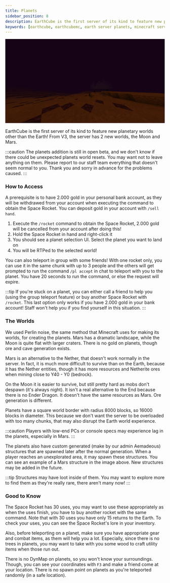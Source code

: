 ```yaml
---
title: Planets
sidebar_position: 8
description: EarthCube is the first server of its kind to feature new planetary worlds other than the Earth! From V3, the server has 2 new worlds, the Moon and Mars.
keywords: [earthcube, earthcubemc, earth server planets, minecraft server planets, minecraft planets, earthcube planets, earthmc planets]
---
```


![Mars](./img/mars-structure.png)

EarthCube is the first server of its kind to feature new planetary worlds other than the Earth! From V3, the server has 2 new worlds, the Moon and Mars.

:::caution
The planets addition is still in open beta, and we don't know if there could be unexpected planets world resets. You may want not to leave anything on them. Please report to our staff team everything that doesn't seem normal to you. Thank you and sorry in advance for the problems caused.
:::

### How to Access

A prerequisite is to have 2.000 gold in your personal bank account, as they will be withdrawed from your account when executing the command to obtain the Space Rocket. You can deposit gold in your account with `/sell hand`.

1. Execute the `/rocket` command to obtain the Space Rocket, 2.000 gold will be cancelled from your account after doing this!
2. Hold the Space Rocket in hand and right-click it
3. You should see a planet selection UI. Select the planet you want to land on
4. You will be RTPed to the selected world!

You can also teleport in group with some friends! With one rocket only, you can use it in the same chunk with up to 3 people and the others will get prompted to run the command `/pl accept` in chat to teleport with you to the planet. You have 20 seconds to run the command, or else the request will expire.

:::tip
If you're stuck on a planet, you can either call a friend to help you (using the group teleport feature) or buy another Space Rocket with `/rocket`. This last option only works if you have 2.000 gold in your bank account! Staff won't help you if you find yourself in this situation.
:::

### The Worlds

We used Perlin noise, the same method that Minecraft uses for making its worlds, for creating the planets. Mars has a dramatic landscape, while the Moon is quite flat with larger craters. There is no gold on planets, though ore and cave generation exists.

Mars is an alternative to the Nether, that doesn't work normally in the server. In fact, it is much more difficult to survive than on the Earth, because it has the Nether entities, though it has more resources and Netherite ores when mining close to Y40 - Y0 (bedrock).

On the Moon it is easier to survive, but still pretty hard as mobs don't despawn (it's always night). It isn't a real alternative to the End because there is no Ender Dragon. It doesn't have the same resources as Mars. Ore generation is different.

Planets have a square world border with radius 8000 blocks, so 16000 blocks in diameter. This because we don't want the server to be overloaded with too many chunks, that may also disrupt the Earth world experience.

:::caution
Players with low-end PCs or console specs may experience lag in the planets, especially in Mars.
:::

The planets also have custom generated (make by our admin Aemadeous) structures that are spawned later after the normal generation. When a player reaches an unexplorated area, it may spawn these structures. You can see an example of a Mars structure in the image above. New structures may be added in the future.

:::tip
Structures may have loot inside of them. You may want to explore more to find them as they're really rare, there aren't many now!
:::

### Good to Know

The Space Rocket has 30 uses, you may want to use these appropriately as when the uses finish, you have to buy another rocket with the same command. Note that with 30 uses you have only 15 returns to the Earth. To check your uses, you can see the Space Rocket's lore in your inventory.

Also, before teleporting on a planet, make sure you have appropriate gear and combat items, as them will help you a lot. Especially, since there is no trees in planets, you may want to take with you some wood to craft utility items when those run out.

There is no DynMap on planets, so you won't know your surroundings. Though, you can see your coordinates with `F3` and make a friend come at your location. There is no spawn point on planets as you're teleported randomly (in a safe location).